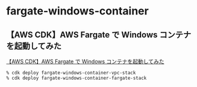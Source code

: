 # fargate-windows-container

## 【AWS CDK】AWS Fargate で Windows コンテナを起動してみた

[【AWS CDK】AWS Fargate で Windows コンテナを起動してみた](https://dev.classmethod.jp/articles/running-windows-container-on-fargate-with-cdk/)

```
% cdk deploy fargate-windows-container-vpc-stack
% cdk deploy fargate-windows-container-fargate-stack
```
